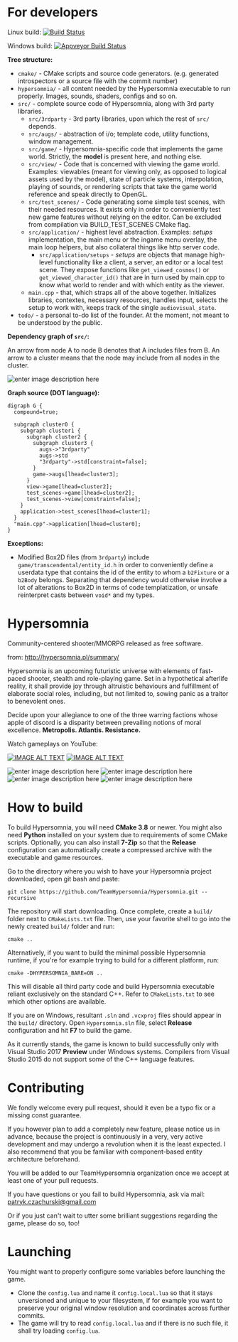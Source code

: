 # For developers

Linux build: [![Build Status](https://travis-ci.org/TeamHypersomnia/Hypersomnia.svg?branch=master)](https://travis-ci.org/TeamHypersomnia/Hypersomnia)

Windows build: [![Appveyor Build Status](https://ci.appveyor.com/api/projects/status/5aatwxv8hceaop56?svg=true)](https://ci.appveyor.com/project/geneotech/Hypersomnia)


**Tree structure:**

- ```cmake/``` - CMake scripts and source code generators. (e.g. generated introspectors or a source file with the commit number)
- ```hypersomnia/``` - all content needed by the Hypersomnia executable to run properly. Images, sounds, shaders, configs and so on. 
- ```src/``` - complete source code of Hypersomnia, along with 3rd party libraries.
  - ```src/3rdparty``` - 3rd party libraries, upon which the rest of ```src/``` depends.
  - ```src/augs/``` - abstraction of i/o; template code, utility functions, window management.
  - ```src/game/``` - Hypersomnia-specific code that implements the game world. Strictly, the **model** is present here, and nothing else.
  - ```src/view/``` - Code that is concerned with viewing the game world. Examples: viewables (meant for viewing only, as opposed to logical assets used by the model), state of particle systems, interpolation, playing of sounds, or rendering scripts that take the game world reference and speak directly to OpenGL.
  - ```src/test_scenes/``` - Code generating some simple test scenes, with their needed resources. It exists only in order to conveniently test new game features without relying on the editor. Can be excluded from compilation via BUILD_TEST_SCENES CMake flag.
  - ```src/application/``` - highest level abstraction. Examples: _setups_ implementation, the main menu or the ingame menu overlay, the main loop helpers, but also collateral things like http server code.
    - ```src/application/setups``` - _setups_ are objects that manage high-level functionality like a client, a server, an editor or a local test scene. They expose functions like ```get_viewed_cosmos()``` or ```get_viewed_character_id()``` that are in turn used by main.cpp to know what world to render and with which entity as the viewer.
  - ```main.cpp``` - that, which straps all of the above together. Initializes libraries, contextes, necessary resources, handles input, selects the setup to work with, keeps track of the single ```audiovisual_state```.
- ```todo/``` - a personal to-do list of the founder. At the moment, not meant to be understood by the public.

**Dependency graph of ```src/```:**

An arrow from node A to node B denotes that A includes files from B. An arrow to a cluster means that the node may include from all nodes in the cluster.

![enter image description here][2]

**Graph source (DOT language):**

```
digraph G {
  compound=true;

  subgraph cluster0 {
    subgraph cluster1 {
      subgraph cluster2 {
        subgraph cluster3 {
          augs->"3rdparty"
          augs->std
          "3rdparty"->std[constraint=false];
        }
        game->augs[lhead=cluster3];
      }
      view->game[lhead=cluster2];
      test_scenes->game[lhead=cluster2];
      test_scenes->view[constraint=false];
    }
    application->test_scenes[lhead=cluster1];
  }
  "main.cpp"->application[lhead=cluster0];
}
```
**Exceptions:**
- Modified Box2D files (from ```3rdparty```) include ```game/transcendental/entity_id.h``` in order to conveniently define a userdata type that contains the id of the entity to whom a ```b2Fixture``` or a ```b2Body``` belongs. Separating that dependency would otherwise involve a lot of alterations to Box2D in terms of code templatization, or unsafe reinterpret casts between ```void*``` and my types. 

# Hypersomnia
Community-centered shooter/MMORPG released as free software.

from: http://hypersomnia.pl/summary/

Hypersomnia is an upcoming futuristic universe with elements of fast-paced shooter, stealth and role-playing game.
Set in a hypothetical afterlife reality, it shall provide joy through altruistic behaviours and fulfillment of elaborate social roles,
including, but not limited to, sowing panic as a traitor to benevolent ones.



Decide upon your allegiance to one of the three warring factions whose apple of discord is a disparity between prevailing notions of moral excellence.
**Metropolis. Atlantis. Resistance.**

Watch gameplays on YouTube:

[![IMAGE ALT TEXT](http://img.youtube.com/vi/f0cHnds9UuU/0.jpg)](http://www.youtube.com/watch?v=f0cHnds9UuU "Video Title")
[![IMAGE ALT TEXT](http://img.youtube.com/vi/XsSKj6hJH0w/0.jpg)](http://www.youtube.com/watch?v=XsSKj6hJH0w "Video Title")

![enter image description here][1]
![enter image description here][8]
![enter image description here][3]
![enter image description here][4]

  [1]: http://hypersomnia.pl/pics/summary.png
  [8]: https://gifyu.com/images/16.main_menu_reup.png
  [3]: http://gifyu.com/images/23.light.png
  [4]: http://gifyu.com/images/30.smoke.png
  [2]: https://i.imgur.com/SzYA3BA.png

# How to build
To build Hypersomnia, you will need **CMake 3.8** or newer.
You might also need **Python** installed on your system due to requirements of some CMake scripts.
Optionally, you can also install **7-Zip** so that the **Release** configuration can automatically create a compressed archive with the executable and game resources. 

Go to the directory where you wish to have your Hypersomnia project downloaded,
open git bash and paste:

```
git clone https://github.com/TeamHypersomnia/Hypersomnia.git --recursive
```

The repository will start downloading. Once complete, create a ```build/``` folder next to ```CMakeLists.txt``` file. 
Then, use your favorite shell to go into the newly created ```build/``` folder and run:

```
cmake ..
```

Alternatively, if you want to build the minimal possible Hypersomnia runtime, if you're for example trying to build for a different platform, run:

```
cmake -DHYPERSOMNIA_BARE=ON ..
```
This will disable all third party code and build Hypersomnia executable reliant exclusively on the standard C++. Refer to ```CMakeLists.txt``` to see which other options are available.

If you are on Windows, resultant ```.sln``` and ```.vcxproj``` files should appear in the ```build/``` directory.
Open ```Hypersomnia.sln``` file, select **Release** configuration and hit **F7** to build the game.

As it currently stands, the game is known to build successfully only with Visual Studio 2017 **Preview** under Windows systems. Compilers from Visual Studio 2015 do not support some of the C++ language features.

# Contributing

We fondly welcome every pull request, should it even be a typo fix or a missing const guarantee.

If you however plan to add a completely new feature, please notice us in advance, because the project is continuously in a very, very active development and may undergo a revolution when it is the least expected.
I also recommend that you be familiar with component-based entity architecture beforehand.

You will be added to our TeamHypersomnia organization once we accept at least one of your pull requests.

If you have questions or you fail to build Hypersomnia, ask via mail: patryk.czachurski@gmail.com

Or if you just can't wait to utter some brilliant suggestions regarding the game, please do so, too!

# Launching

You might want to properly configure some variables before launching the game.
- Clone the ```config.lua``` and name it ```config.local.lua``` so that it stays unversioned and unique to your filesystem, if for example you want to preserve your original window resolution and coordinates across further commits.
- The game will try to read ```config.local.lua``` and if there is no such file, it shall try loading ```config.lua```.
